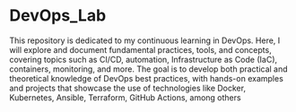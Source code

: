 # DevOps_Lab
This repository is dedicated to my continuous learning in DevOps. Here, I will explore and document fundamental practices, tools, and concepts, covering topics such as CI/CD, automation, Infrastructure as Code (IaC), containers, monitoring, and more. The goal is to develop both practical and theoretical knowledge of DevOps best practices, with hands-on examples and projects that showcase the use of technologies like Docker, Kubernetes, Ansible, Terraform, GitHub Actions, among others
